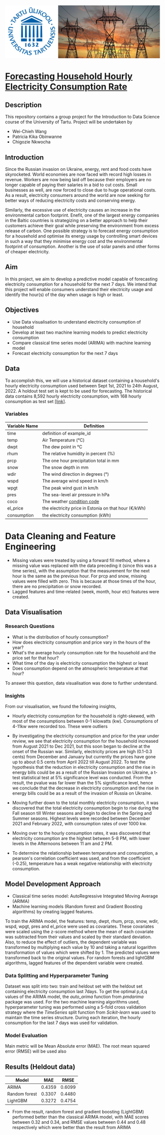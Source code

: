![page_image](images/page_design.png)

# [Forecasting Household Hourly Electricity Consumption Rate](https://www.kaggle.com/competitions/predict-electricity-consumption)

## Description

This repository contains a group project for the Introduction to Data Science course of the University of Tartu.
Project will be undertaken by 

- Wei-Chieh Wang
- Patricia Kika Obinwanne
- Chigozie Nkwocha

## Introduction

Since the Russian invasion on Ukraine, energy, rent and food costs have skyrocketed. World economies are now faced with record high losses in revenue. Workers are now being laid off because their employers are no longer capable of paying their salaries in a bid to cut costs. Small businesses as well, are now forced to close due to huge operational costs. As a result, electricity consumers around the world are now seeking for better ways of reducing electricity costs and conserving energy.

Similarly, the excessive use of electricity causes an increase in the environmental carbon footprint. Enefit, one of the largest energy companies in the Baltic countries is strategizing on a better approach to help their customers achieve their goal while preserving the environment from excess release of carbon. One possible strategy is to forecast energy consumption for a household and optimise its energy usage by controlling smart devices in such a way that they minimise energy cost and the environmental footprint of consumption. Another is the use of solar panels and other forms of cheaper electricity.

## Aim
In this project, we aim to develop a predictive model capable of forecasting electricity consumption for a household for the next 7 days. We intend that this project will enable consumers understand their electricity usage and identify the hour(s) of the day when usage is high or least. 

## Objectives
- Use Data visualisation to understand electricity consumption of household
- Develop at least two machine learning models to predict electricity consumption
- Compare classical time series model (ARIMA) with machine learning model
- Forecast electricity consumption for the next 7 days

## Data
To accomplish this, we will use a historical dataset containing a household's hourly electricity consumption used between Sept 1st, 2021 to 24th August, 2022. A holdout test set is kept to be used for forecasting. The historical data contains 8,592 hourly electricity consumption, with 168 hourly consumption as test set [[link]](https://www.kaggle.com/competitions/predict-electricity-consumption/data).

### Variables

Variable Name | Definition
--------------|-------------
time |definition of example_id
temp | Air Temperature (°C)
dwpt | The dew point in °C
rhum | The relative humidity in percent (%)
prcp | The one hour precipitation total in mm
snow | The snow depth in mm
wdir | The wind direction in degrees (°)
wspd | The average wind speed in km/h
wpgt | The peak wind gust in km/h
pres | The sea-level air pressure in hPa
coco | The weather [condition code](https://dev.meteostat.net/formats.html#weather-condition-codes)
el_price | the electricity price in Estonia on that hour (€/kWh)
consumption | the electricity consumption (kWh)

# Data Cleaning and Feature Engineering
- Missing values were treated by using a forward fill method, where a missing value was replaced with the data preceding it (since this was a time series), with the assumption that the measurement for the next hour is the same as the previous hour. For prcp and snow, missing values were filled with zero. This is because at those times of the hour, there are no precipitation or snow recorded.
- Lagged features and time-related (week, month, hour etc) features were created.

## Data Visualisation
### Research Questions
- What is the distribution of hourly consumption?
- How does electricity consumption and price vary in the hours of the year?
- What's the average hourly consumption rate for the household and the price set for that hour?
- What time of the day is electricity consumption the highest or least
- Does consumption depend on the atmospheric temperature at that hour?

To answer this question, data visualisation was done to further understand.

### Insights
From our visualisation, we found the following insights,

- Hourly electricity consumption for the household is right-skewed, with most of the consumptions between 0-1 kilowatts (kw). Consumptions of 4-11kw were recorded too. These were outliers

- By investigating the electricity consumption and price for the year under review, we see that electricity consumption for the household increased from August 2021 to Dec 2021, but this soon began to decline at the onset of the Russian war. Similarly, electricity prices are high (0.1-0.3 cents) from December and January but currently the prices have gone up to about 0.5 cents from April 2022 till August 2022.
To test the hypothesis that the reduction in electricity consumption and the rise in energy bills could be as a result of the Russian Invasion on Ukraine, a t-test statistical test at 5% significance level was conducted. From the result, the pvalue was far lower than the 5% significance level, hence we conclude that the decrease in electricity consumption and the rise in energy bills could be as a result of the invasion of Russia on Ukraine.

- Moving further down to the total monthly electricity consumption, it was discovered that the total electricity consumption begin to rise during the Fall season till Winter seasons and begin to decline in the Spring and Summer seasons. Highest levels were recorded between December 2021 and February 2022, with consumption rates of over 1000 kw.

- Moving over to the hourly consumption rates, it was discovered that electricity consumption are the highest between 5-8 PM, with lower levels in the Afternoons between 11 am and 2 PM.

- To determine the relationship between temperature and consumption, a pearson's correlation coefficient was used, and from the coefficient (-0.25), temperature has a weak negative relationship with electricity consumption.


## Model Development Approach
- Classical time series model: AutoRegressive Integrated Moving Average (ARIMA)
- Machine learning models (Random forest and Gradient Boosting algorithms) by creating lagged features.

To train the ARIMA model, the features: temp, dwpt, rhum, prcp, snow, wdir, wspd, wpgt, pres and el_price were used as covariates. These covariates were scaled using the z-score method where the mean of each covariate was subtracted from their values and scaled by their standard deviation. Also, to reduce the effect of outliers, the dependent variable was transformed by multiplying each value by 10 and taking a natural logarithm transformation of values which were shifted by 1. The predicted values were transformed back to the original values. For random forests and lightGBM algorithms, lagged features of the dependent variable were created.


### Data Splitting and Hyperparameter Tuning
Dataset was split into two: train and heldout set with the heldout set containing electricity consumption last 7days. To get the optimal p,d,q values of the ARIMA model, the _auto_arima_ function from _pmdarima_ package was used. 
For the two machine learning algorithms used, hyperparameter tuning was performed using a 5-fold cross validation strategy where the _TimeSeries_ split function from _Scikit-learn_ was used to maintain the time series structure. During each iteration, the hourly consumption for the last 7 days was used for validation.


### Model Evaluation
Main metric will be Mean Absolute error (MAE). The root mean squared error (RMSE) will be used also

## Results (Heldout data)
Model | MAE | RMSE|
------|-----|------
ARIMA | 0.4359 | 0.6099
Random forest| 0.3307 | 0.4480
LightGBM| 0.3272 | 0.4754

- From the result, random forest and gradient boosting (LightGBM) performed better than the classical ARIMA model, with MAE scores between 0.32 and 0.34, and RMSE values between 0.44 and 0.48 respectively which were better than the result from ARIMA
